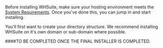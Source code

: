 Before installing WHSuite, make sure your hosting environment meets the [System Requirements](./System_Requirements). Once you've done this, you can jump in and start installing.

You'll first want to create your directory structure. We recommend installing WHSuite on it's own domain or sub-domain where possible.

####TO BE COMPLETED ONCE THE FINAL INSTALLER IS COMPLETED.